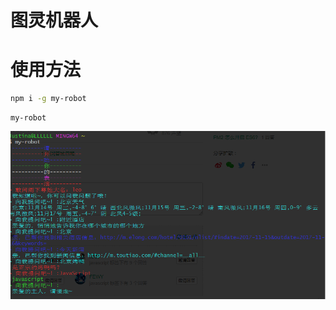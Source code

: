 # 图灵机器人
# 使用方法
```bash
npm i -g my-robot
```
```
my-robot
```
![img](https://github.com/ChenLeoXX/funny-robot/blob/master/imgs/Snipaste_2017-11-14_14-57-48.png)
